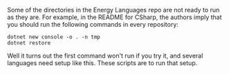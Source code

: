 Some of the directories in the Energy Languages repo are not ready to run as they
are. For example, in the README for CSharp, the authors imply that you
should run the following commands in every repository:

```
dotnet new console -o . -n tmp
dotnet restore
```

Well it turns out the first command won't run if you try it, and several languages
need setup like this. These scripts are to run that setup.
